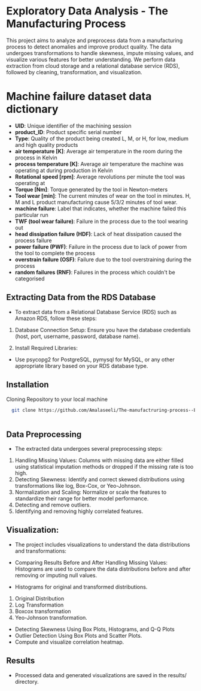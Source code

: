 
# Exploratory Data Analysis - The Manufacturing Process

This project aims to analyze and preprocess data from a manufacturing process to detect anomalies and improve product quality. The data undergoes transformations to handle skewness, impute missing values, and visualize various features for better understanding. We perform data extraction from cloud storage and a relational database service (RDS), followed by cleaning, transformation, and visualization.

# Machine failure dataset data dictionary

- **UID**: Unique identifier of the machining session
- **product_ID**: Product specific serial number
- **Type**: Quality of the product being created L, M, or H, for low, medium and high quality products
- **air temperature [K]**: Average air temperature in the room during the process in Kelvin
- **process temperature [K]**:  Average air temperature the machine was operating at during production in Kelvin
- **Rotational speed [rpm]**: Average revolutions per minute the tool was operating at
- **Torque [Nm]**: Torque generated by the tool in Newton-meters
- **Tool wear [min]**: The current minutes of wear on the tool in minutes. H, M and L product manufacturing cause 5/3/2 minutes of tool wear.
- **machine failure**: Label that indicates, whether the machine failed this particular run
- **TWF (tool wear failure)**: Failure in the process due to the tool wearing out
- **head dissipation failure (HDF)**: Lack of heat dissipation caused the process failure
- **power failure (PWF)**: Failure in the process due to lack of power from the tool to complete the process
- **overstrain failure (OSF)**: Failure due to the tool overstraining during the process
- **random failures (RNF)**: Failures in the process which couldn't be categorised

## Extracting Data from the RDS Database
- To extract data from a Relational Database Service (RDS) such as Amazon RDS, follow these steps:

1. Database Connection Setup: Ensure you have the database credentials (host, port, username, password, database name).

2. Install Required Libraries:
  - Use psycopg2 for PostgreSQL, pymysql for MySQL, or any other appropriate library based on your RDS database type.

## Installation
Cloning Repository to your local machine

```bash
  git clone https://github.com/Amalaseeli/The-manufactruring-process--EDA.git
  
```

## Data Preprocessing
- The extracted data undergoes several preprocessing steps:

1. Handling Missing Values: Columns with missing data are either filled using statistical imputation methods or dropped if the missing rate is too high.
2. Detecting Skewness: Identify and correct skewed distributions using transformations like log, Box-Cox, or Yeo-Johnson.
3. Normalization and Scaling: Normalize or scale the features to standardize their range for better model performance.
4. Detecting and remove outliers.
5. Identifying and removing highly correlated features.

## Visualization:
- The project includes visualizations to understand the data distributions and transformations:

- Comparing Results Before and After Handling Missing Values:
  Histograms are used to compare the data distributions before and after removing or imputing null values.

- Histograms for original and transformed distributions.
1. Original Distribution
2. Log Transformation
3. Boxcox transformation
4. Yeo-Johnson transformation.

- Detecting Skewness Using Box Plots, Histograms, and Q-Q Plots
-  Outlier Detection Using Box Plots and Scatter Plots.
- Compute and visualize correlation heatmap.
    
## Results
- Processed data and generated visualizations are saved in the results/ directory.